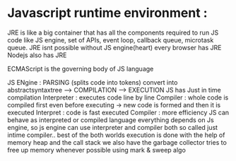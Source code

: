# Javascript runtime environment :
JRE is like a big container that has all the components required to run JS code like JS engine, set of APIs, event loop, callback queue, microtask queue.
JRE isnt possible without JS engine(heart)
every browser has JRE
Nodejs also has JRE

ECMAScript is the governing body of JS language

JS ENgine : PARSING (splits code into tokens) convert into abstractsyntaxtree --> COMPILATION  -->  EXECUTION
JS has Just in time compilation
Interpreter : executes code line by line
Compiler : whole code is compiled first even before executing -> new code is formed and then it is executed
Interpret : code is fast executed
Compiler : more efficiency
JS can behave as interpreted or compiled language everything depends on Js engine, so js engine can use interpreter and compiler both so called just intime compiler.. best of the both worlds
execution is done with the help of memory heap and the call stack
we also have the garbage collector tries to free up memory whenever possible using mark & sweep algo 
